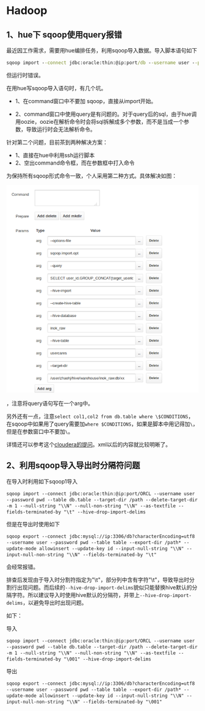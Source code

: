 # **Hadoop**

## 1、hue下 sqoop使用query报错

最近因工作需求，需要用hue编排任务，利用sqoop导入数据。导入脚本语句如下

```cmd
sqoop import --connect jdbc:oracle:thin:@ip:port/db --username user --password pwd --query "select col1,col2 from db.table where \$CONDITIONS" --target-dir /user/kjxydata/src/LT_READER_${date_time} --delete-target-dir -m 1 --null-string '\\N' --null-non-string '\\N' --as-textfile --fields-terminated-by "\t" --hive-drop-import-delims
```

但运行时错误。

在用hue写sqoop导入语句时，有几个坑。

+ 1、在command窗口中不要加 sqoop，直接从import开始。

+ 2、command窗口中使用query是有问题的。对于query后的sql，由于hue调用oozie，oozie在解析命令时会将sql拆解成多个参数，而不是当成一个参数，导致运行时会无法解析命令。

针对第二个问题，目前茶到两种解决方案：

+ 1、直接在hue中利用ssh运行脚本
+ 2、空出command命令框，而在参数框中打入命令

为保持所有sqoop形式命令一致，个人采用第二种方式。具体解决如图：

![图片示例](../pic/1ab5dc57-1361-3727-8950-28e220affd7a.png)

，注意将query语句写在一个arg中。

另外还有一点，注意`select col1,col2 from db.table where \$CONDITIONS`，在sqoop中如果用了query需要加`where $CONDITIONS`，如果是脚本中用记得加`\`，但是在参数窗口中不要加`\`。

详情还可以参考这个[cloudera的提问](https://issues.cloudera.org/browse/HUE-6717)。xml以后的内容就比较明晰了。



## 2、利用sqoop导入导出时分隔符问题

在导入时利用如下sqoop1导入

```shell
sqoop import --connect jdbc:oracle:thin:@ip:port/ORCL --username user --password pwd --table db.table --target-dir /path --delete-target-dir -m 1 --null-string "\\N" --null-non-string "\\N" --as-textfile --fields-terminated-by "\t" --hive-drop-import-delims
```

但是在导出时使用如下

```shell
sqoop export --connect jdbc:mysql://ip:3306/db?characterEncoding=utf8 --username user --password pwd --table table --export-dir /path* --update-mode allowinsert --update-key id --input-null-string "\\N" --input-null-non-string "\\N" --fields-terminated-by "\t"
```

会经常报错。

排查后发现由于导入时分割符指定为"\t"，部分列中含有字符"\t"，导致导出时分割行出现问题。而后续的`--hive-drop-import-delims`貌似只能替换hive默认的分隔字符。所以建议导入时使用hive默认的分隔符，并带上`--hive-drop-import-delims`，以避免导出时出现问题。

如下：

导入

```shell
sqoop import --connect jdbc:oracle:thin:@ip:port/ORCL --username user --password pwd --table db.table --target-dir /path --delete-target-dir -m 1 --null-string "\\N" --null-non-string "\\N" --as-textfile --fields-terminated-by "\001" --hive-drop-import-delims 
```

导出

```shell
sqoop export --connect jdbc:mysql://ip:3306/db?characterEncoding=utf8 --username user --password pwd --table table --export-dir /path* --update-mode allowinsert --update-key id --input-null-string "\\N" --input-null-non-string "\\N" --fields-terminated-by "\001"
```

